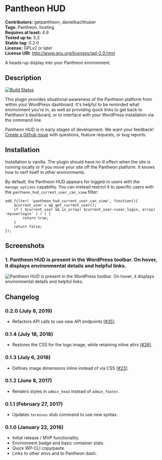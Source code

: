 # Pantheon HUD #
**Contributors:** getpantheon, danielbachhuber  
**Tags:** Pantheon, hosting  
**Requires at least:** 4.9  
**Tested up to:** 5.2  
**Stable tag:** 0.2.0  
**License:** GPLv2 or later  
**License URI:** http://www.gnu.org/licenses/gpl-2.0.html  

A heads-up display into your Pantheon environment.

## Description ##

[![Build Status](https://travis-ci.org/pantheon-systems/pantheon-hud.svg?branch=master)](https://travis-ci.org/pantheon-systems/pantheon-hud)

This plugin provides situational awareness of the Pantheon platform from within your WordPress dashboard. It's helpful to be reminded what environment you're in, as well as providing quick links to get back to Pantheon's dashboard, or to interface with your WordPress installation via the command line.

Pantheon HUD is in early stages of development. We want your feedback! [Create a Github issue](https://github.com/pantheon-systems/pantheon-hud/issues) with questions, feature requests, or bug reports.

## Installation ##

Installation is vanilla. The plugin should have no ill effect when the site is running locally or if you move your site off the Pantheon platform. It knows how to nerf itself in other environments.

By default, the Pantheon HUD appears for logged-in users with the `manage_options` capability. You can instead restrict it to specific users with the `pantheon_hud_current_user_can_view` filter:

    add_filter( 'pantheon_hud_current_user_can_view', function(){
        $current_user = wp_get_current_user();
        if ( $current_user && in_array( $current_user->user_login, array( 'myuserlogin' ) ) ) {
            return true;
        }
        return false;
    });

## Screenshots ##

### 1. Pantheon HUD is present in the WordPress toolbar. On hover, it displays environmental details and helpful links. ###
![Pantheon HUD is present in the WordPress toolbar. On hover, it displays environmental details and helpful links.](http://s.wordpress.org/extend/plugins/pantheon-hud/screenshot-1.png)


## Changelog ##

### 0.2.0 (July 8, 2019) ###
* Refactors API calls to use new API endpoints [[#35](https://github.com/pantheon-systems/pantheon-hud/pull/35)].

### 0.1.4 (July 18, 2018) ###
* Restores the CSS for the logo image, while retaining inline attrs [[#26](https://github.com/pantheon-systems/pantheon-hud/pull/26)].

### 0.1.3 (July 6, 2018) ###
* Defines image dimensions inline instead of via CSS [[#23](https://github.com/pantheon-systems/pantheon-hud/pull/23)].

### 0.1.2 (June 8, 2017) ###
* Renders styles in `admin_head` instead of `admin_footer`.

### 0.1.1 (February 27, 2017) ###
* Updates `terminus` stub command to use new syntax.

### 0.1.0 (January 22, 2016) ###
* Initial release / MVP functionality.
* Environment badge and basic container stats.
* Quick WP-CLI copy/paste.
* Links to other envs and to Pantheon dash.
